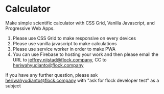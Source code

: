 # Calculator
Make simple scientific calculator with CSS Grid, Vanilla Javascript, and Progressive Web Apps. 

1. Please use CSS Grid to make responsive on every devices
2. Please use vanilla javascript to make calculations 
3. Please use service worker in order to make PWA
4. You can use Firebase to hosting your work and then please email the URL to jeffrey.nijstad@flock.company, CC to heriwahyudianto@flock.company


If you have any further question, please ask heriwahyudianto@flock.company with "ask for flock developer test" as a subject
